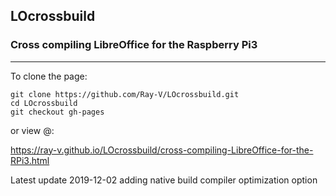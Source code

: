 
## LOcrossbuild

### Cross compiling LibreOffice for the Raspberry Pi3
----

To clone the page:
```
git clone https://github.com/Ray-V/LOcrossbuild.git
cd LOcrossbuild
git checkout gh-pages
```

or view @:  

https://ray-v.github.io/LOcrossbuild/cross-compiling-LibreOffice-for-the-RPi3.html


Latest update 2019-12-02 adding native build compiler optimization option
